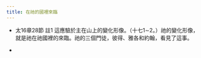 ```yaml
---
title: 在祂的國裡來臨
---
```


- 太16章28節 註1
這應驗於主在山上的變化形像。（十七1∼2。）祂的變化形像，就是祂在祂國裡的來臨。祂的三個門徒，彼得、雅各和約翰，看見了這事。

- 
